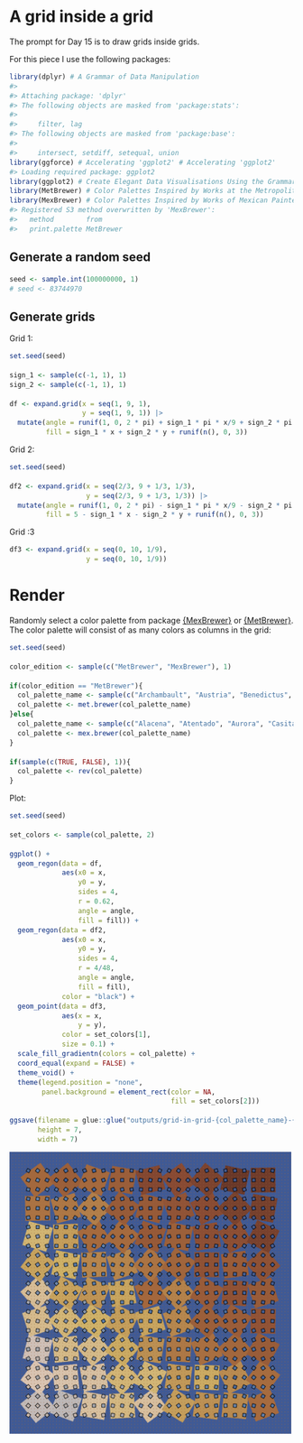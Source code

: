 
<!-- README.md is generated from README.Rmd. Please edit that file -->

# A grid inside a grid

<!-- badges: start -->
<!-- badges: end -->

The prompt for Day 15 is to draw grids inside grids.

For this piece I use the following packages:

``` r
library(dplyr) # A Grammar of Data Manipulation
#> 
#> Attaching package: 'dplyr'
#> The following objects are masked from 'package:stats':
#> 
#>     filter, lag
#> The following objects are masked from 'package:base':
#> 
#>     intersect, setdiff, setequal, union
library(ggforce) # Accelerating 'ggplot2' # Accelerating 'ggplot2' 
#> Loading required package: ggplot2
library(ggplot2) # Create Elegant Data Visualisations Using the Grammar of Graphics
library(MetBrewer) # Color Palettes Inspired by Works at the Metropolitan Museum of Art 
library(MexBrewer) # Color Palettes Inspired by Works of Mexican Painters and Muralists
#> Registered S3 method overwritten by 'MexBrewer':
#>   method        from     
#>   print.palette MetBrewer
```

## Generate a random seed

``` r
seed <- sample.int(100000000, 1)
# seed <- 83744970
```

## Generate grids

Grid 1:

``` r
set.seed(seed)

sign_1 <- sample(c(-1, 1), 1)
sign_2 <- sample(c(-1, 1), 1)

df <- expand.grid(x = seq(1, 9, 1), 
                  y = seq(1, 9, 1)) |>
  mutate(angle = runif(1, 0, 2 * pi) + sign_1 * pi * x/9 + sign_2 * pi * y/9 + runif(n(), -pi/16, pi/16),
         fill = sign_1 * x + sign_2 * y + runif(n(), 0, 3))
```

Grid 2:

``` r
set.seed(seed)

df2 <- expand.grid(x = seq(2/3, 9 + 1/3, 1/3), 
                   y = seq(2/3, 9 + 1/3, 1/3)) |>
  mutate(angle = runif(1, 0, 2 * pi) - sign_1 * pi * x/9 - sign_2 * pi * y/9 + runif(n(), -pi/24, pi/24),
         fill = 5 - sign_1 * x - sign_2 * y + runif(n(), 0, 3))
```

Grid :3

``` r
df3 <- expand.grid(x = seq(0, 10, 1/9), 
                   y = seq(0, 10, 1/9))
```

# Render

Randomly select a color palette from package
[{MexBrewer}](https://CRAN.R-project.org/package=MexBrewer) or
[{MetBrewer}](https://CRAN.R-project.org/package=MetBrewer). The color
palette will consist of as many colors as columns in the grid:

``` r
set.seed(seed)

color_edition <- sample(c("MetBrewer", "MexBrewer"), 1)

if(color_edition == "MetBrewer"){
  col_palette_name <- sample(c("Archambault", "Austria", "Benedictus", "Cassatt1", "Cassatt2", "Cross", "Degas", "Demuth", "Derain", "Egypt", "Gauguin", "Greek", "Hiroshige", "Hokusai1", "Hokusai2", "Hokusai3", "Homer1", "Homer2", "Ingres", "Isfahan1", "Isfahan2", "Java", "Johnson", "Juarez", "Kandinsky", "Klimt", "Lakota", "Manet", "Moreau", "Morgenstern", "Nattier", "Navajo", "NewKingdom", "Nizami", "OKeeffe1", "OKeeffe2", "Paquin", "Peru1", "Peru2", "Pillement", "Pissaro", "Redon", "Renoir", "Signac", "Tam", "Tara", "Thomas", "Tiepolo", "Troy", "Tsimshian", "VanGogh1", "VanGogh2", "VanGogh3", "Veronese", "Wissing"), 1)
  col_palette <- met.brewer(col_palette_name)
}else{
  col_palette_name <- sample(c("Alacena", "Atentado", "Aurora", "Casita1", "Casita2", "Casita3", "Concha", "Frida", "Huida", "Maiz", "Ofrenda", "Revolucion", "Ronda", "Taurus1", "Taurus2", "Tierra", "Vendedora"), 1)
  col_palette <- mex.brewer(col_palette_name)
}

if(sample(c(TRUE, FALSE), 1)){
  col_palette <- rev(col_palette)
}
```

Plot:

``` r
set.seed(seed)

set_colors <- sample(col_palette, 2)

ggplot() + 
  geom_regon(data = df,
             aes(x0 = x, 
                 y0 = y, 
                 sides = 4, 
                 r = 0.62, 
                 angle = angle,
                 fill = fill)) + 
  geom_regon(data = df2,
             aes(x0 = x, 
                 y0 = y, 
                 sides = 4, 
                 r = 4/48, 
                 angle = angle,
                 fill = fill),
             color = "black") +
  geom_point(data = df3,
             aes(x = x,
                 y = y),
             color = set_colors[1],
             size = 0.1) +
  scale_fill_gradientn(colors = col_palette) +
  coord_equal(expand = FALSE) +
  theme_void() +
  theme(legend.position = "none",
        panel.background = element_rect(color = NA,
                                        fill = set_colors[2]))

ggsave(filename = glue::glue("outputs/grid-in-grid-{col_palette_name}-{seed}.png"),
       height = 7,
       width = 7)
```

<img src="outputs/grid-in-grid-Alacena-86774845.png" width="500px" />
